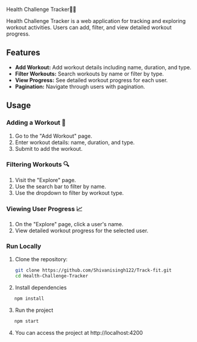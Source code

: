 Health Challenge Tracker🤸‍♂️

Health Challenge Tracker is a web application for tracking and exploring workout activities. Users can add, filter, and view detailed workout progress.

## Features

- **Add Workout:** Add workout details including name, duration, and type.
- **Filter Workouts:** Search workouts by name or filter by type.
- **View Progress:** See detailed workout progress for each user.
- **Pagination:** Navigate through users with pagination.

## Usage

### Adding a Workout 💪

1. Go to the "Add Workout" page.
2. Enter workout details: name, duration, and type.
3. Submit to add the workout.

### Filtering Workouts 🔍

1. Visit the "Explore" page.
2. Use the search bar to filter by name.
3. Use the dropdown to filter by workout type.

### Viewing User Progress 📈

1. On the "Explore" page, click a user's name.
2. View detailed workout progress for the selected user.






### Run Locally

1. Clone the repository:

   ```bash
   git clone https://github.com/Shivanisingh122/Track-fit.git
   cd Health-Challenge-Tracker
   ```

2. Install dependencies

```bash
   npm install
```

3. Run the project

```bash
   npm start
```

4. You can access the project at http://localhost:4200
